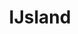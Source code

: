 ---
title: "IJsland"
introtext: "IJsland is een uniek land in vele opzichten. Het land ligt net onder de poolcirkel en grote delen van het land zijn nog ongerept. Nergens ter wereld vind je zo veel natuurverschijnselen en imponerende landschappen zó dicht bij elkaar. Reis door het hele eiland en zie vulkanen, watervallen, bergen, kraters, gletsjers en nog veel meer. "
introimage: "https://lh3.googleusercontent.com/KhqhPpilX33PuWV_NWXTzlBU8Uh0gq7JF5azs7fqDX8bhgjdc5op5wvCbRTJf7Y-mUUOOhpRUbZQlLU6jSrC-alEvF75yNFzR1GcYNAOS1dZTRV9HCr7JxrDxKo7uqcNL5IP6Oq4_Q=w800"
surface: "103.000"
inhabitants: "340.000"
rate: "147,09"
valuta: "kroon"
main_text: "Het meest bekende fenomeen zijn de geisers en natuurlijke warmwaterbronnen, hierin kun je zelfs op de koudste dagen heerlijk in relaxen, omringd door prachtige natuur. Ook maak je in IJsland een goede kans om het noorderlicht te spotten! IJsland zal je versteld doen staan van wat de natuur ons te bieden heeft en deze ervaring zul je nooit meer vergeten!"
fact_one_text: ""
fact_two_text: ""
bigmac_index: ""
images: "https://lh3.googleusercontent.com/FFcWQzbFxtstM7gL8KmXBohgBFVGiHCqi0QOZ2E-_AHPKmSQBAciqJuxep-RjSvYD0A0Ja8r9PNeYmk_dHSdEH00UKy1lzbdlBJ9_vIs13f86gmH-K132wkK3tSXiC4B4Z8ye0xMFg=w800|https://lh3.googleusercontent.com/Q-PYaYGLAaFI7oUEI5nHvjooEGDOf1Bts0DeYJoslqCHFhmFOZaipbssRLMyyM9jgNwSCRxvQECPRA2P3vc3OOnqFIwF_l1yPqV3_b6N1h0uPDhSQ69MLvm5Ow9dZWwn1JhpvqOykg=w800|https://lh3.googleusercontent.com/d3OcNS3xQW_-cDNjLOTDmuVsqUtnTM-ikE0EerQQzg2wK-vpdqvn9rGRNtJijbORwvQyLUGYuZn9OGGcdgAfZ0gTmdm3eIDgmofCtcFFKnXIHRrOCS_KQlDnMz2npm9JTTgwcQTQeg=w800|https://lh3.googleusercontent.com/rz9xyl8CgTNp3zyXJHJ0jsz5doHTs9jBdcxbHJnkukiNLX_JGXnKPToXALFp3pwUKtNIRtSHm0RggyqjmRBvVIWa7FxAtPafHNx3O1A7k_Yf-lOSV9Ltkktk4olRDf_WVrZAjlgBuw=w800"
flight_button_title: "Check vluchtprijzen IJsland"
flight_button_url: "https://lt45.net/c/?si=11986&li=1528136&wi=335922&ws=&dl=transport%2Fflights%2Fnl%2Fis%2F%3Flocale%3Dnl-NL%26currency%3DEUR%26market%3DNL"
inspiration_url: "https://partner.bol.com/click/click?p=2&t=url&s=1025999&f=TXL&url=https%3A%2F%2Fwww.bol.com%2Fnl%2Ff%2Flonely-planet-iceland%2F30551891%2F&name=Lonely%20Planet%20Iceland%2C%20Lonely%20Planet"
country_code: "is"
hotels_url: "https://www.booking.com/country/is.nl.html?aid=1837623"
continent: "Europa"
---